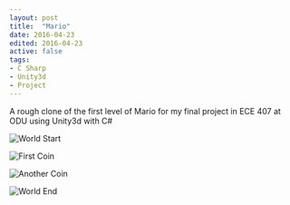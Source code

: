 ```yaml
---
layout: post
title:  "Mario"
date: 2016-04-23
edited: 2016-04-23
active: false
tags:
- C Sharp
- Unity3d
- Project
---
```


A rough clone of the first level of Mario for my final project in ECE 407 at ODU using Unity3d with C#


![World Start](./assets/mario-unity/world-start.png)

![First Coin](./assets/mario-unity/coin-first.png)

![Another Coin](./assets/mario-unity/coin2.png)

![World End](./assets/mario-unity/world-end.png)